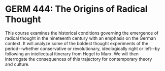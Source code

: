 # GERM 444: The Origins of Radical Thought

This course examines the historical conditions governing the emergence of radical thought in the nineteenth century with an emphasis on the German context. It will analyze some of the boldest thought experiments of the period--whether conservative or revolutionary, ideologically right or left--by following an intellectual itinerary from Hegel to Marx. We will then interrogate the consequences of this trajectory for contemporary theory and culture.